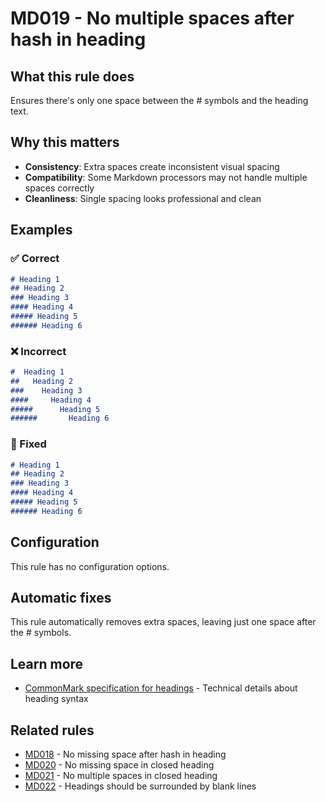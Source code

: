 # MD019 - No multiple spaces after hash in heading

## What this rule does

Ensures there's only one space between the # symbols and the heading text.

## Why this matters

- **Consistency**: Extra spaces create inconsistent visual spacing
- **Compatibility**: Some Markdown processors may not handle multiple spaces correctly
- **Cleanliness**: Single spacing looks professional and clean

## Examples

### ✅ Correct

```markdown
# Heading 1
## Heading 2
### Heading 3
#### Heading 4
##### Heading 5
###### Heading 6
```

### ❌ Incorrect

<!-- rumdl-disable MD019 -->

```markdown
#  Heading 1
##   Heading 2
###    Heading 3
####     Heading 4
#####      Heading 5
######       Heading 6
```

<!-- rumdl-enable MD019 -->

### 🔧 Fixed

```markdown
# Heading 1
## Heading 2
### Heading 3
#### Heading 4
##### Heading 5
###### Heading 6
```

## Configuration

This rule has no configuration options.

## Automatic fixes

This rule automatically removes extra spaces, leaving just one space after the # symbols.

## Learn more

- [CommonMark specification for headings](https://spec.commonmark.org/0.31.2/#atx-headings) - Technical details about heading syntax

## Related rules

- [MD018](md018.md) - No missing space after hash in heading
- [MD020](md020.md) - No missing space in closed heading
- [MD021](md021.md) - No multiple spaces in closed heading
- [MD022](md022.md) - Headings should be surrounded by blank lines
